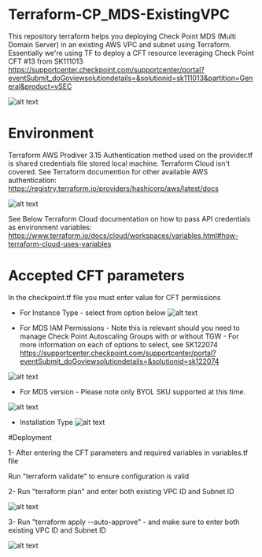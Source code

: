# Terraform-CP_MDS-ExistingVPC
This repository terraform helps you deploying Check Point MDS (Multi Domain Server) in an existing AWS VPC and subnet using Terraform. 
Essentially we're using TF to deploy a CFT resource leveraging Check Point CFT #13 from SK111013
https://supportcenter.checkpoint.com/supportcenter/portal?eventSubmit_doGoviewsolutiondetails=&solutionid=sk111013&partition=General&product=vSEC

![alt text](https://github.com/etcheby/Terraform-CP_MDS-ExistingVPC/blob/master/images/MDS-CFT.png)

# Environment
Terraform AWS Prodiver 3.15
Authentication method used on the provider.tf is shared credentials file stored local machine. Terraform Cloud isn't covered. 
See Terraform documention for other available AWS authentication:   
https://registry.terraform.io/providers/hashicorp/aws/latest/docs

![alt text](https://github.com/etcheby/Terraform-CP_MDS-ExistingVPC/blob/master/images/Authentication.png)

See Below Terraform Cloud documentation on how to pass API credentials as environment variables:
https://www.terraform.io/docs/cloud/workspaces/variables.html#how-terraform-cloud-uses-variables

# Accepted CFT parameters
In the checkpoint.tf file you must enter value for CFT permissions

* For Instance Type - select from option below
![alt text](https://github.com/etcheby/Terraform-CP_MDS-ExistingVPC/blob/master/images/instance.png)

* For MDS IAM Permissions - Note this is relevant should you need to manage Check Point Autoscaling Groups with or without TGW - For more information on each of
options to select, see SK122074
https://supportcenter.checkpoint.com/supportcenter/portal?eventSubmit_doGoviewsolutiondetails=&solutionid=sk122074

![alt text](https://github.com/etcheby/Terraform-CP_MDS-ExistingVPC/blob/master/images/IAM.png)

* For MDS version - Please note only BYOL SKU supported at this time. 

![alt text](https://github.com/etcheby/Terraform-CP_MDS-ExistingVPC/blob/master/images/Version.png)

* Installation Type
![alt text](https://github.com/etcheby/Terraform-CP_MDS-ExistingVPC/blob/master/images/Installation.png)

#Deployment

1- After entering the CFT parameters and required variables in variables.tf file 

   Run "terraform validate" to ensure configuration is valid 
   
   
2- Run "terraform plan" and enter both existing VPC ID and Subnet ID

![alt text](https://github.com/etcheby/Terraform-CP_MDS-ExistingVPC/blob/master/images/plan.png)


3- Run "terraform apply --auto-approve" - and make sure to enter both existing VPC ID and Subnet ID

![alt text](https://github.com/etcheby/Terraform-CP_MDS-ExistingVPC/blob/master/images/apply.png)






